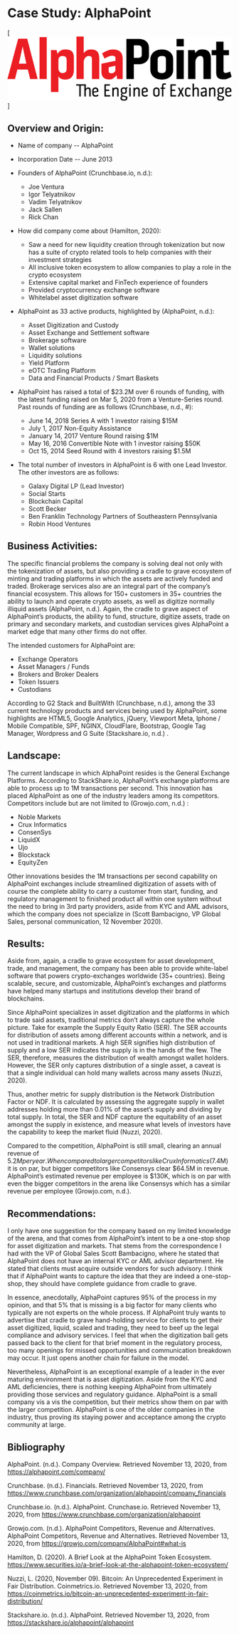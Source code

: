 # Case Study: AlphaPoint

[![](800px-AlphaPoint_Logo_2015.png)]

## Overview and Origin:

* Name of company -- AlphaPoint

* Incorporation Date -- June 2013

* Founders of AlphaPoint (Crunchbase.io, n.d.):

  * Joe Ventura
  * Igor Telyatnikov
  * Vadim Telyatnikov
  * Jack Sallen
  * Rick Chan

* How did company come about (Hamilton, 2020):

  * Saw a need for new liquidity creation through tokenization but now has a suite of crypto related tools to help companies with their investment strategies 
  * All inclusive token ecosystem to allow companies to play a role in the crypto ecosystem
  * Extensive capital market and FinTech experience of founders
  * Provided cryptocurrency exchange software
  * Whitelabel asset digitization software

* AlphaPoint as 33 active products, highlighted by (AlphaPoint, n.d.):

  * Asset Digitization and Custody
  * Asset Exchange and Settlement software
  * Brokerage software
  * Wallet solutions
  * Liquidity solutions
  * Yield Platform
  * eOTC Trading Platform
  * Data and Financial Products / Smart Baskets

* AlphaPoint has raised a total of $23.2M over 6 rounds of funding, with the latest funding raised on Mar 5, 2020 from a Venture-Series round. Past rounds of funding are as follows (Crunchbase, n.d., #): 

  * June 14, 2018 Series A with 1 investor raising $15M
  * July 1, 2017 Non-Equity Assistance
  * January 14, 2017 Venture Round raising $1M
  * May 16, 2016 Convertible Note with 1 investor raising $50K
  * Oct 15, 2014 Seed Round with 4 investors raising $1.5M

* The total number of investors in AlphaPoint is 6 with one Lead Investor. The other investors are as follows:

  * Galaxy Digital LP (Lead Investor)
  * Social Starts
  * Blockchain Capital
  * Scott Becker
  * Ben Franklin Technology Partners of Southeastern Pennsylvania
  * Robin Hood Ventures

## Business Activities:

The specific financial problems the company is solving deal not only with the tokenization of assets, but also providing a cradle to grave ecosystem of minting and trading platforms in which the assets are actively funded and traded. Brokerage services also are an integral part of the company’s financial ecosystem. This allows for 150+ customers in 35+ countries the ability to launch and operate crypto assets, as well as digitize normally illiquid assets (AlphaPoint, n.d.). Again, the cradle to grave aspect of AlphaPoint’s products, the ability to fund, structure, digitize assets, trade on primary and secondary markets, and custodian services gives AlphaPoint a market edge that many other firms do not offer.

The intended customers for AlphaPoint are:

  * Exchange Operators
  * Asset Managers / Funds
  * Brokers and Broker Dealers
  * Token Issuers
  * Custodians

According to G2 Stack and BuiltWith (Crunchbase, n.d.), among the 33 current technology products and services being used by AlphaPoint, some highlights are HTML5, Google Analytics, jQuery, Viewport Meta, Iphone / Mobile Compatible, SPF, NGINX, CloudFlare, Bootstrap, Google Tag Manager, Wordpress and G Suite (Stackshare.io, n.d.) .

## Landscape:

The current landscape in which AlphaPoint resides is the General Exchange Platforms. According to StackShare.io, AlphaPoint’s exchange platforms are able to process up to 1M transactions per second. This innovation has placed AlphaPoint as one of the industry leaders among its competitors. Competitors include but are not limited to (Growjo.com, n.d.) :

 * Noble Markets
 * Crux Informatics
 * ConsenSys
 * LiquidX
 * Ujo
 * Blockstack
 * EquityZen

Other innovations besides the 1M transactions per second capability on AlphaPoint exchanges include streamlined digitization of assets with of course the complete ability to carry a customer from start, funding, and regulatory management to finished product all within one system without the need to bring in 3rd party providers, aside from KYC and AML advisors, which the company does not specialize in (Scott Bambacigno, VP Global Sales, personal communication, 12 November 2020).

## Results:

Aside from, again, a cradle to grave ecosystem for asset development, trade, and management, the company has been able to provide white-label software that powers crypto-exchanges worldwide (35+ countries). Being scalable, secure, and customizable, AlphaPoint’s exchanges and platforms have helped many startups and institutions develop their brand of blockchains.

Since AlphaPoint specializes in asset digitization and the platforms in which to trade said assets, traditional metrics don’t always capture the whole picture. Take for example the Supply Equity Ratio (SER). The SER accounts for distribution of assets among different accounts within a network, and is not used in traditional markets. A high SER signifies high distribution of supply and a low SER indicates the supply is in the hands of the few. The SER, therefore, measures the distribution of wealth amongst wallet holders. However, the SER only captures distribution of a single asset, a caveat is that a single individual can hold many wallets across many assets (Nuzzi, 2020).

Thus, another metric for supply distribution is the Network Distribution Factor or NDF. It is calculated by assessing the aggregate supply in wallet addresses holding more than 0.01% of the asset’s supply and dividing by total supply. In total, the SER and NDF capture the equitability of an asset amongst the supply in existence, and measure what levels of investors have the capability to keep the market fluid (Nuzzi, 2020).

Compared to the competition, AlphaPoint is still small, clearing an annual revenue of $5.2M per year. When compared to larger competitors like Crux Informatics ($7.4M) it is on par, but bigger competitors like Consensys clear $64.5M in revenue. AlphaPoint’s estimated revenue per employee is $130K, which is on par with even the bigger competitors in the arena like Consensys which has a similar revenue per employee (Growjo.com, n.d.).

## Recommendations:

I only have one suggestion for the company based on my limited knowledge of the arena, and that comes from AlphaPoint’s intent to be a one-stop shop for asset digitization and markets. That stems from the correspondence I had with the VP of Global Sales Scott Bambacigno, where he stated that AlphaPoint does not have an internal KYC or AML advisor department. He stated that clients must acquire outside vendors for such advisory. I think that if AlphaPoint wants to capture the idea that they are indeed a one-stop-shop, they should have complete guidance from cradle to grave. 

In essence, anecdotally, AlphaPoint captures 95% of the process in my opinion, and that 5% that is missing is a big factor for many clients who typically are not experts on the whole process. If AlphaPoint truly wants to advertise that cradle to grave hand-holding service for clients to get their asset digitized, liquid, scaled and trading, they need to beef up the legal compliance and advisory services. I feel that when the digitization ball gets passed back to the client for that brief moment in the regulatory process, too many openings for missed opportunities and communication breakdown may occur. It just opens another chain for failure in the model.

Nevertheless, AlphaPoint is an exceptional example of a leader in the ever maturing environment that is asset digitization. Aside from the KYC and AML deficiencies, there is nothing keeping AlphaPoint from ultimately providing those services and regulatory guidance. AlphaPoint is a small company vis a vis the competition, but their metrics show them on par with the larger competition. AlphaPoint is one of the older companies in the industry, thus proving its staying power and acceptance among the crypto community at large.




## Bibliography

AlphaPoint. (n.d.). Company Overview. Retrieved November 13, 2020, from https://alphapoint.com/company/

Crunchbase. (n.d.). Financials. Retrieved November 13, 2020, from https://www.crunchbase.com/organization/alphapoint/company_financials

Crunchbase.io. (n.d.). AlphaPoint. Crunchase.io. Retrieved November 13, 2020, from https://www.crunchbase.com/organization/alphapoint

Growjo.com. (n.d.). AlphaPoint Competitors, Revenue and Alternatives. AlphaPoint Competitors, Revenue and Alternatives. Retrieved November 13, 2020, from https://growjo.com/company/AlphaPoint#what-is

Hamilton, D. (2020). A Brief Look at the AlphaPoint Token Ecosystem. https://www.securities.io/a-brief-look-at-the-alphapoint-token-ecosystem/

Nuzzi, L. (2020, November 09). Bitcoin: An Unprecedented Experiment in Fair Distribution. Coinmetrics.io. Retrieved November 13, 2020, from https://coinmetrics.io/bitcoin-an-unprecedented-experiment-in-fair-distribution/

Stackshare.io. (n.d.). AlphaPoint. Retrieved November 13, 2020, from https://stackshare.io/alphapoint/alphapoint
